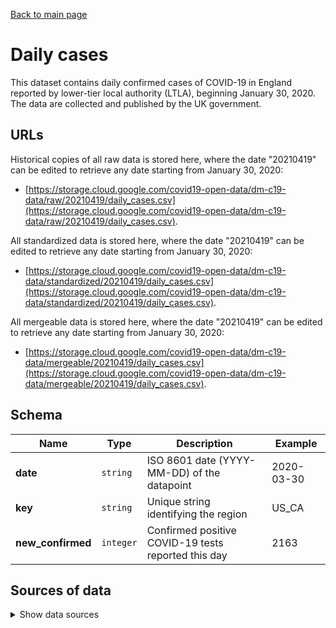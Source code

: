 [Back to main page](../README.md)

# Daily cases
This dataset contains daily confirmed cases of COVID-19 in England reported by
lower-tier local authority (LTLA), beginning January 30, 2020. The data are
collected and published by the UK government.


## URLs
Historical copies of all raw data is stored here, where the date "20210419" can
be edited to retrieve any date starting from January 30, 2020:
* [https://storage.cloud.google.com/covid19-open-data/dm-c19-data/raw/20210419/daily_cases.csv](https://storage.cloud.google.com/covid19-open-data/dm-c19-data/raw/20210419/daily_cases.csv).

All standardized data is stored here, where the date "20210419" can be edited to
retrieve any date starting from January 30, 2020:
* [https://storage.cloud.google.com/covid19-open-data/dm-c19-data/standardized/20210419/daily_cases.csv](https://storage.cloud.google.com/covid19-open-data/dm-c19-data/standardized/20210419/daily_cases.csv).

All mergeable data is stored here, where the date "20210419" can be edited to
retrieve any date starting from January 30, 2020:
* [https://storage.cloud.google.com/covid19-open-data/dm-c19-data/mergeable/20210419/daily_cases.csv](https://storage.cloud.google.com/covid19-open-data/dm-c19-data/mergeable/20210419/daily_cases.csv).


## Schema
| Name | Type | Description | Example |
| ---- | ---- | ----------- | ------- |
| **date** | `string` | ISO 8601 date (YYYY-MM-DD) of the datapoint | 2020-03-30 |
| **key** | `string` | Unique string identifying the region | US_CA |
| **new_confirmed** | `integer` | Confirmed positive COVID-19 tests reported this day | 2163 |

## Sources of data

<details>
<summary>Show data sources</summary>


| Data | Source | License and Terms of Use |
| ---- | ------ | ------------------------ |
| Daily Cases | [Coronavirus cases - latest](https://coronavirus.data.gov.uk/downloads/csv/coronavirus-cases_latest.csv)
 | [OGL v.3](https://www.nationalarchives.gov.uk/doc/open-government-licence/version/3/) |

</details>
